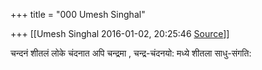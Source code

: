 +++
title = "000 Umesh Singhal"

+++
[[Umesh Singhal	2016-01-02, 20:25:46 [Source](https://groups.google.com/g/samskrita/c/LxazEQEF6QA)]]



चन्दनं शीतलं लोके चंदनात अपि चन्द्रमा , चन्द्र-चंदनयो: मध्ये शीतला साधु-संगति:  

